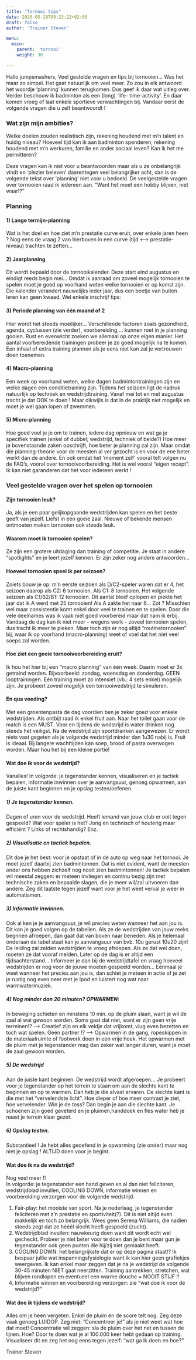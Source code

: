 ```yaml
---
title: "Tornooi tips"
date: 2020-05-10T09:23:22+02:00
draft: false
author: 'Trainer Steven'

menu:
  main:
    parent: 'tornooi'
    weight: 30

---
```


Hallo jumpsmashers,
Veel gestelde vragen en tips bij tornooien… Was het maar zo simpel. Het gaat natuurlijk om veel meer. Zo zou in elk antwoord het woordje ‘planning’ kunnen terugkomen. Dus geef ik daar wat uitleg over. Verder beschouw ik badminton als een (long) ‘life- time-activity’. En daar komen vroeg of laat enkele sportieve verwachtingen bij. Vandaar eerst de volgende vragen die u zelf beantwoordt !

### Wat zijn mijn ambities?

Welke doelen zouden realistisch zijn, rekening houdend met m’n talent en huidig niveau?
Hoeveel tijd kan ik aan badminton spenderen, rekening houdend met m’n werkuren, familie en ander sociaal leven?
Kan ik het me permitteren?

Deze vragen kan ik niet voor u beantwoorden maar als u ze onbelangrijk vindt en ‘plezier beleven’ daarentegen veel belangrijker acht, dan is de volgende tekst over ‘planning’ niet voor u bedoeld. De veelgestelde vragen over tornooien raad ik iedereen aan. “Want het moet een hobby blijven, niet waar!?”


### Planning
#### 1) Lange termijn-planning
Wat is het doel en hoe ziet m’n prestatie curve eruit, over enkele jaren heen ? Nog eens de vraag 2 van hierboven in een curve (tijd <–> prestatie-niveau) trachten te zetten…

#### 2) Jaarplanning

Dit wordt bepaald door de tornooikalender. Deze start eind augustus en eindigt reeds begin mei… Omdat ik aanraad om zoveel mogelijk tornooien te spelen moet je goed op voorhand weten welke tornooien er op komst zijn. Die kalender verandert nauwelijks ieder jaar, dus een beetje van buiten leren kan geen kwaad. Wel enkele inschrijf tips:

#### 3) Periode planning van één maand of 2

Hier wordt het steeds moeilijker… Verschillende factoren zoals gezondheid, agenda, cyclussen (zie verder), voorbereiding,… kunnen roet in je planning gooien. Rust en evenwicht zoeken we allemaal op onze eigen manier. Het aantal voorbereidende trainingen probeer je zo goed mogelijk na te komen. Een inhaal of extra training plannen als je eens niet kan zal je vertrouwen doen toenemen.

#### 4) Macro-planning
Een week op voorhand weten, welke dagen badmintontrainingen zijn en welke dagen een conditietraining zijn. Tijdens het seizoen ligt de nadruk natuurlijk op techniek en wedstrijdtraining. Vanaf mei tot en met augustus tracht je dat OOK te doen ! Maar dikwijls is dat in de praktijk niet mogelijk en moet je wel gaan lopen of zwemmen.

#### 5) Micro-planning

Hoe goed voel je je om te trainen, iedere dag opnieuw en wat ga je specifiek trainen (enkel of dubbel; wedstrijd, techniek of beide?)
Hoe meer je bovenstaande zaken opschrijft, hoe beter je planning zal zijn. Maar omdat die planning-theorie voor de meesten al ver gezocht is en voor de ene beter werkt dan de andere. En ook omdat het ‘moment zelf’ vooral telt volgen nu de FAQ’s, vooral over tornooivoorbereiding. Het is wel vooral “eigen recept”. Ik kan niet garanderen dat het voor iedereen werkt !


### Veel gestelde vragen over het spelen op tornooien
#### Zijn tornooien leuk?
Ja, als je een paar gelijkopgaande wedstrijden kan spelen en het beste geeft van jezelf. Liefst in een goeie zaal. Nieuwe of bekende mensen ontmoeten maken tornooien ook steeds leuk.

#### Waarom moet ik tornooien spelen?
Ze zijn een grotere uitdaging dan training of competitie. Je staat in andere “spotlights” en je leert jezelf kennen. Er zijn zeker nog andere antwoorden…

#### Hoeveel tornooien speel ik per seizoen?
Zoiets bouw je op: m’n eerste seizoen als D/C2-speler waren dat er 4, het seizoen daarop als C2: 6 tornooien. Als C1: 8 tornooien. Het volgende seizoen als C1/B2/B1: 12 tornooien. Dit aantal bleef oplopen en piekte het jaar dat ik A werd met 25 tornooien! Als A zakte het naar 6… Zot ? Misschien wel maar consistentie komt enkel door veel te trainen en te spelen. Door die vele deelnames was ik vaak niet goed voorbereid maar dat nam ik erbij. Vandaag de dag kan ik niet meer – wegens werk – zoveel tornooien spelen, dus tracht ik meer te pieken. Maar toch zijn er nog altijd “routinetornooien” bij, waar ik op voorhand (macro-planning) weet of voel dat het niet veel soeps zal worden.

#### Hoe ziet een goeie tornooivoorbereiding eruit?
Ik hou het hier bij een “macro planning” van één week. Daarin moet er 3x getraind worden. Bijvoorbeeld: zondag, woensdag en donderdag. GEEN looptrainingen. Eén training moet zo intensief (vb.: 4 sets enkel) mogelijk zijn. Je probeert zoveel mogelijk een tornooiwedstrijd te simuleren.

#### En qua voeding?

Met een groentenpasta de dag voordien ben je zeker goed voor enkele wedstrijden. Als ontbijt raad ik enkel fruit aan. Naar het toilet gaan voor de match is een MUST. Voor en tijdens de wedstrijd is water drinken nog steeds het veiligst. Na de wedstrijd zijn sportdranken aangewezen. Er wordt niets vast gegeten als je volgende wedstrijd minder dan 1u30 nabij is. Fruit is ideaal. Bij langere wachttijden kan soep, brood of pasta overwogen worden. Maar hou het bij een kleine portie!

#### Wat doe ik voor de wedstrijd?

Vanalles! In volgorde: je tegenstander kennen, visualiseren en je tactiek bepalen, informatie inwinnen over je aanvangsuur, genoeg opwarmen, aan de juiste kant beginnen en je opslag testen/oefenen.
##### 1) Je tegenstander kennen. 
Dagen of uren voor de wedstrijd. Heeft iemand van jouw club er ooit tegen gespeeld? Wat voor speler is het? Jong en technisch of houterig maar efficiënt ? Links of rechtshandig? Enz.
##### 2) Visualisatie en tactiek bepalen. 
Dit doe je het best: voor je opstaat of in de auto op weg naar het tornooi. Je moet jezelf daarbij zien badmintonnen. Dat is niet evident, want de meesten onder ons hebben zichzelf nog nooit zien badmintonnen! Je tactiek bepalen wil meestal zeggen: er meteen invliegen en continu bezig zijn met technische zaken en bepaalde slagen, die je meer wil/zal uitvoeren dan andere. Zeg dit laatste tegen jezelf want voor je het weet verval je weer in automatismen.
##### 3) Informatie inwinnen. 
Ook al ken je je aanvangsuur, je wil precies weten wanneer het aan jou is. Dit kan je goed volgen op de tabellen. Als ze de wedstrijden van jouw reeks begnnen afroepen, dan gaat dat van boven naar beneden. Als je helemaal onderaan de tabel staat kan je aanvangsuur van bvb. 10u gerust 10u20 zijn! De leiding zal zelden wedstrijden te vroeg afroepen. Als ze dat wel doen, moeten ze dat vooraf melden. Later op de dag is er altijd een tijdsachterstand… Informeer je dan bij de wedstrijdtafel en vraag hoeveel wedstrijden er nog voor de jouwe moeten gespeeld worden… Eénmaal je weet wanneer het precies aan jou is, dan schiet je meteen in actie of je zet je rustig nog even neer met je Ipod en luistert nog wat naar warmwatermuziek.
##### 4) Nog minder dan 20 minuten? OPWARMEN: 
In beweging schieten en minstens 10 min. op de pluim slaan, want je wil de zaal al wat gewoon worden. Soms gaat dat niet, want er zijn geen vrije terreinen!? –> Creatief zijn en elk veldje dat vrijkomt, vlug even bezetten en toch wat spelen. Geen partner !? –> Opwarmen in de gang, ropeskippen in de materiaalruimte of footwork doen in een vrije hoek. Het opwarmen met de pluim met je tegenstander mag dan zeker wat langer duren, want je moet de zaal gewoon worden.
##### 5) De wedstrijd
Aan de juiste kant beginnen. De wedstrijd wordt afgeroepen… Je probeert voor je tegenstander op het terrein te staan om aan de slechte kant te beginnen en op te warmen. Dan heb je die alvast ervaren. De slechte kant is die met het “vervelendste licht”. Hoe dieper of hoe meer contrast je ziet, hoe vervelender. Win je de toss? Dan begin je aan die slechte kant. Je schoenen zijn goed geveterd en je pluimen,handdoek en fles water heb je naast je terrein klaar gezet.
##### 6) Opslag testen. 
Substantieel ! Je hebt alles geoefend in je opwarming (zie onder) maar nog niet je opslag ! ALTIJD doen voor je begint.

#### Wat doe ik na de wedstrijd?
Nog veel meer !! <br>
In volgorde: je tegenstander een hand geven en al dan niet feliciteren, wedstrijdblad invullen, COOLING DOWN, informatie winnen en voorbereiding verzorgen voor de volgende wedstrijd.

1. Fair-play: het mooiste van sport. Na je nederlaag, je tegenstander feliciteren met z’n prestatie en sportiviteit(?). Dit is niet altijd even makkelijk en toch zo belangrijk. Wees geen Serena Williams, die nadien steeds zegt dat ze hééél slecht heeft gespeeld (zucht).
2. Wedstrijdblad invullen: nauwkeurig doen want dit wordt echt wel gecheckt. Probeer je niet beter voor te doen dan je bent maar gun je tegenstander ook geen punten die hij/zij niet gemaakt heeft.
3. COOLING DOWN: het belangrijkste dat er op deze pagina staat!? Ik bespaar jullie wat inspanningsfysiologie want ik kan hier geen grafiekjes weergeven. Ik kan enkel maar zeggen dat je na je wedstrijd de volgende 30-45 minuten NIET gaat neerzitten. Training aantrekken, stretchen, wat blijven rondlopen en eventueel een warme douche = NOOIT STIJF !!
4. Informatie winnen en voorbereiding verzorgen: zie “wat doe ik voor de wedstrijd?”

#### Wat doe ik tijdens de wedstrijd?

Alles om je heen vergeten. Enkel de pluim en de score telt nog. Zeg deze vaak genoeg LUIDOP.
Zeg niet: ”Concentreer je!” als je niet weet wat hoe dat moet! Concentratie wil zeggen: sla de pluim over het net en tussen de lijnen. Hoe? Door te doen wat je al 100.000 keer hebt gedaan op training. Visualiseer dit en zeg het nog eens tegen jezelf: “wat ga ik doen en hoe?”


Trainer Steven
